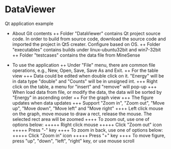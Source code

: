 DataViewer
==========

 Qt application example

 + About Git contents
	++ Folder "DataViewer" contains Qt project source code. In order to build from source code, download the source code and
	imported the project in Qt5 creater. Configure based on OS.
	++ Folder "executables" contains builds under linux-ubuntu32bit and win7-32bit 
	++ Folder "testcases" contains the data file from MineSense

 + To use the application
	++ Under "File" menu, there are common file operations, e.g., New, Open, Save, Save As and Exit.
	++ For the table view
		+++ Data could be edited when double click on it. "Energy" will be in data type "double" and "Counts" will be in 
		unsigned int.
		+++ Right click on the table, a menu for "insert" and "remove" will pop-up
		+++ When load data from file, or modify the data, the data will be sorted by "Energy" in ascending order
	++ For the graph view
		+++ The figure updates when data updates
		+++ Support "Zoom in", "Zoom out", "Move up", "Move down", "Move left" and "Move right"
			++++ Left click mouse on the graph, move mouse to draw a rect, release the mouse. The selected rect area will 
			be zoomed
			++++ To zoom out, use one of options below:
				+++++ Right click mouse
				+++++ Click "Zoom out" icon
				+++++ Press "-" key
			++++ To zoom in back, use one of options below:
				+++++ Click "Zoom in" icon
				+++++ Press "+" key
			++++ To move figure, press "up", "down", "left", "right" key, or use mouse scroll